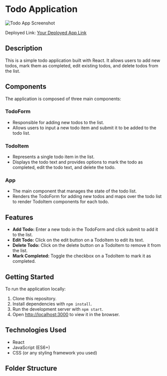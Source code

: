# Todo Application

![Todo App Screenshot](./todo-app-screenshot.png)

Deployed Link: [Your Deployed App Link](https://rakeshchoudhary29.github.io/TodoApplication/)

## Description

This is a simple todo application built with React. It allows users to add new todos, mark them as completed, edit existing todos, and delete todos from the list.

## Components

The application is composed of three main components:

### TodoForm

- Responsible for adding new todos to the list.
- Allows users to input a new todo item and submit it to be added to the todo list.

### TodoItem

- Represents a single todo item in the list.
- Displays the todo text and provides options to mark the todo as completed, edit the todo text, and delete the todo.

### App

- The main component that manages the state of the todo list.
- Renders the TodoForm for adding new todos and maps over the todo list to render TodoItem components for each todo.

## Features

- **Add Todo:** Enter a new todo in the TodoForm and click submit to add it to the list.
- **Edit Todo:** Click on the edit button on a TodoItem to edit its text.
- **Delete Todo:** Click on the delete button on a TodoItem to remove it from the list.
- **Mark Completed:** Toggle the checkbox on a TodoItem to mark it as completed.

## Getting Started

To run the application locally:

1. Clone this repository.
2. Install dependencies with `npm install`.
3. Run the development server with `npm start`.
4. Open [http://localhost:3000](http://localhost:3000) to view it in the browser.

## Technologies Used

- React
- JavaScript (ES6+)
- CSS (or any styling framework you used)

## Folder Structure

